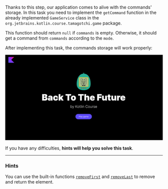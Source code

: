 Thanks to this step, our application comes to alive with the commands' storage.
In this task you need to implement the `getCommand` function in the already implemented `GameService`
class in the `org.jetbrains.kotlin.course.tamagotchi.game` package.

This function should return `null` if `commands` is empty. 
Otherwise, it should get a command from `commands` according to the `mode`.

After implementing this task, the commands storage will work properly:

![Final application](../../utils/src/main/resources/images/tamagotchi/states/ready.gif)

If you have any difficulties, **hints will help you solve this task**.

----

### Hints

<div class="hint" title="How to get the first and the last elements?">

You can use the built-in functions [`removeFirst`](https://docs.oracle.com/javase/8/docs/api/java/util/ArrayDeque.html#removeFirst) 
and [`removeLast`](https://docs.oracle.com/javase/8/docs/api/java/util/ArrayDeque.html#removeLast) 
to remove and return the element.
</div>
